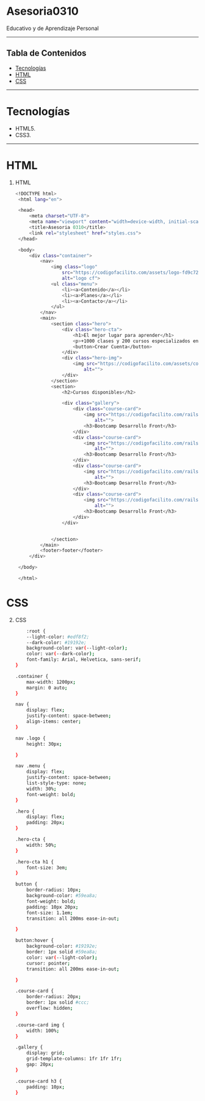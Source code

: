 # Asesoria0310
Educativo y de Aprendizaje Personal

---
## Tabla de Contenidos
- [Tecnologías](#Tecnologías)
- [HTML](#HTML)
- [CSS](#CSS)
---
# Tecnologías
- HTML5.
- CSS3. 
--- 
# HTML 
1. HTML  
   ```bash
   <!DOCTYPE html>
    <html lang="en">

    <head>
        <meta charset="UTF-8">
        <meta name="viewport" content="width=device-width, initial-scale=1.0">
        <title>Asesoria 0310</title>
        <link rel="stylesheet" href="styles.css">
    </head>

    <body>
        <div class="container">
            <nav>
                <img class="logo"
                    src="https://codigofacilito.com/assets/logo-fd9c72981efb94fa3556a7b272d33b45ef8834027fa4fe9959a56e4b2ebaa798.png"
                    alt="logo cf">
                <ul class="menu">
                    <li><a>Contenido</a></li>
                    <li><a>Planes</a></li>
                    <li><a>Contacto</a></li>
                </ul>
            </nav>
            <main>
                <section class="hero">
                    <div class="hero-cta">
                        <h1>El mejor lugar para aprender</h1>
                        <p>+1000 clases y 200 cursos especializados en programación.</p>
                        <button>Crear Cuenta</button>
                    </div>
                    <div class="hero-img">
                        <img src="https://codigofacilito.com/assets/codys/cody_thinking-0c05231ba09a4c632952602216983caaacb9a208a593cba9bc913341236e030a.png"
                            alt="">
                    </div>
                </section>
                <section>
                    <h2>Cursos disponibles</h2>

                    <div class="gallery">
                        <div class="course-card">
                            <img src="https://codigofacilito.com/rails/active_storage/blobs/eyJfcmFpbHMiOnsibWVzc2FnZSI6IkJBaHBBb0lJIiwiZXhwIjpudWxsLCJwdXIiOiJibG9iX2lkIn19--19192371f26e6924095484a59417d861c19821f9/frontend-premium.jpg"
                                alt="">
                            <h3>Bootcamp Desarrollo Front</h3>
                        </div>
                        <div class="course-card">
                            <img src="https://codigofacilito.com/rails/active_storage/blobs/eyJfcmFpbHMiOnsibWVzc2FnZSI6IkJBaHBBb0lJIiwiZXhwIjpudWxsLCJwdXIiOiJibG9iX2lkIn19--19192371f26e6924095484a59417d861c19821f9/frontend-premium.jpg"
                                alt="">
                            <h3>Bootcamp Desarrollo Front</h3>
                        </div>
                        <div class="course-card">
                            <img src="https://codigofacilito.com/rails/active_storage/blobs/eyJfcmFpbHMiOnsibWVzc2FnZSI6IkJBaHBBb0lJIiwiZXhwIjpudWxsLCJwdXIiOiJibG9iX2lkIn19--19192371f26e6924095484a59417d861c19821f9/frontend-premium.jpg"
                                alt="">
                            <h3>Bootcamp Desarrollo Front</h3>
                        </div>
                        <div class="course-card">
                            <img src="https://codigofacilito.com/rails/active_storage/blobs/eyJfcmFpbHMiOnsibWVzc2FnZSI6IkJBaHBBb0lJIiwiZXhwIjpudWxsLCJwdXIiOiJibG9iX2lkIn19--19192371f26e6924095484a59417d861c19821f9/frontend-premium.jpg"
                                alt="">
                            <h3>Bootcamp Desarrollo Front</h3>
                        </div>
                    </div>


                </section>
            </main>
            <footer>footer</footer>
        </div>

    </body>

    </html>

# CSS
2. CSS
    ```bash 
        :root {
        --light-color: #edf8f2;
        --dark-color: #19192e;
        background-color: var(--light-color);
        color: var(--dark-color);
        font-family: Arial, Helvetica, sans-serif;
    }

    .container {
        max-width: 1200px;
        margin: 0 auto;
    }

    nav {
        display: flex;
        justify-content: space-between;
        align-items: center;
    }

    nav .logo {
        height: 30px;

    }

    nav .menu {
        display: flex;
        justify-content: space-between;
        list-style-type: none;
        width: 30%;
        font-weight: bold;
    }

    .hero {
        display: flex;
        padding: 20px;
    }

    .hero-cta {
        width: 50%;
    }

    .hero-cta h1 {
        font-size: 3em;
    }

    button {
        border-radius: 10px;
        background-color: #59ea8a;
        font-weight: bold;
        padding: 10px 20px;
        font-size: 1.1em;
        transition: all 200ms ease-in-out;

    }

    button:hover {
        background-color: #19192e;
        border: 1px solid #59ea8a;
        color: var(--light-color);
        cursor: pointer;
        transition: all 200ms ease-in-out;

    }

    .course-card {
        border-radius: 20px;
        border: 1px solid #ccc;
        overflow: hidden;
    }

    .course-card img {
        width: 100%;
    }

    .gallery {
        display: grid;
        grid-template-columns: 1fr 1fr 1fr;
        gap: 20px;
    }

    .course-card h3 {
        padding: 10px;
    }